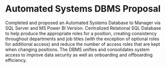 # Automated Systems DBMS Proposal
Completed and proposed an Automated Systems Database to Manager via SQL Server and MS Power BI Version. Centralized Relational SQL Database to help produce the appropriate roles for a position, creating consistency throughout departments and job titles (with the exception of optional roles for additional access) and reduce the number of access roles that are kept when changing positions. The DBMS unifies and consolidates system access to improve data security as well as onboarding and offboarding efficiency.
